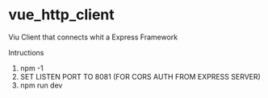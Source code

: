 # vue_http_client
Viu Client that connects whit a Express Framework

Intructions

1. npm -1
2. SET LISTEN PORT TO 8081 (FOR CORS AUTH FROM EXPRESS SERVER)
3. npm run dev
